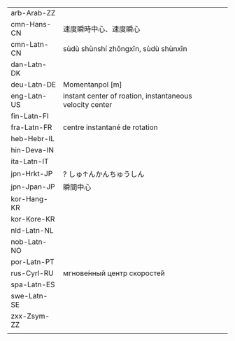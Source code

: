 | | | |
|-|-|-|
| arb-Arab-ZZ |  |  |
| cmn-Hans-CN | 速度瞬時中心、速度瞬心 |  |
| cmn-Latn-CN | sùdù shùnshí zhōngxīn, sùdù shùnxīn |  |
| dan-Latn-DK |  |  |
| deu-Latn-DE | Momentanpol [m] |  |
| eng-Latn-US | instant center of roation, instantaneous velocity center |  |
| fin-Latn-FI |  |  |
| fra-Latn-FR | centre instantané de rotation |  |
| heb-Hebr-IL |  |  |
| hin-Deva-IN |  |  |
| ita-Latn-IT |  |  |
| jpn-Hrkt-JP | ? しゅ↑んかんちゅうしん |  |
| jpn-Jpan-JP | 瞬間中心 |  |
| kor-Hang-KR |  |  |
| kor-Kore-KR |  |  |
| nld-Latn-NL |  |  |
| nob-Latn-NO |  |  |
| por-Latn-PT |  |  |
| rus-Cyrl-RU | мгнове́нный центр скоросте́й |  |
| spa-Latn-ES |  |  |
| swe-Latn-SE |  |  |
| zxx-Zsym-ZZ |  |  |
|  |  |  |
